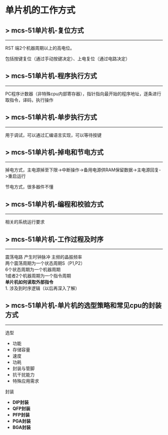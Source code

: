 # 单片机的工作方式

## &gt; mcs-51单片机-复位方式

-------

RST 端2个机器周期以上的高电位。

包括按键复位（通过手动按键决定）、上电复位（通过电路决定）


## &gt; mcs-51单片机-程序执行方式

-------

PC程序计数器（非特殊cpu内部寄存器），指针指向最开始的程序地址，逐条进行取指令，译码，执行操作

## &gt; mcs-51单片机-单步执行方式

-------

用于调试，可以通过汇编语言实现，可以等待按键


## &gt; mcs-51单片机-掉电和节电方式

-------

掉电方式，主电源掉至下限->中断操作->备用电源供RAM保留数据->主电源回复->重启运行  

节电方式，很多器件不懂

## &gt; mcs-51单片机-编程和校验方式

-------

相关的系统运行要求

## &gt; mcs-51单片机-工作过程及时序

-------

震荡电路 产生时钟脉冲 主频的晶振频率   
两个震荡周期为一个状态周期S（P1,P2）  
6个状态周期为一个机器周期  
1或者2个机器周期为一个指令周期   
**单片机如何读取外部指令**  
	1. 涉及到时序逻辑（以后再深入了解）


## &gt; mcs-51单片机-单片机的选型策略和常见cpu的封装方式

-------
选型 

* 功能
* 存储容量
* 速度
* 功耗
* 封装与管脚
* 抗干扰能力
* 特殊应用需求

封装  

* **DIP封装**
* **QFP封装**
* **PFP封装**
* **PGA封装**
* **BGA封装**
